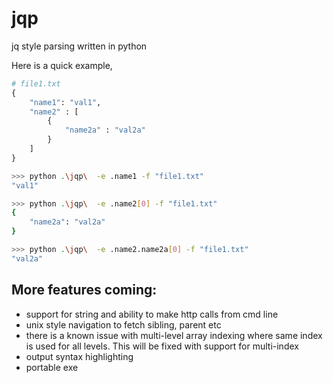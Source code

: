 # jqp
jq style parsing written in python

Here is a quick example,

```python
# file1.txt
{
    "name1": "val1",
    "name2" : [
        {
            "name2a" : "val2a"
        }
    ]
}
```
```sh
>>> python .\jqp\  -e .name1 -f "file1.txt"
"val1"

>>> python .\jqp\  -e .name2[0] -f "file1.txt"
{
    "name2a": "val2a"
}

>>> python .\jqp\  -e .name2.name2a[0] -f "file1.txt"
"val2a"

```

## More features coming:

*   support for string and ability to make http calls from cmd line
*   unix style navigation to fetch sibling, parent etc
*   there is a known issue with multi-level array indexing where same index is used for all levels. This will be fixed with     support for multi-index
*   output syntax highlighting
*   portable exe


